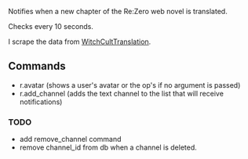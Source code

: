 Notifies when a new chapter of the Re:Zero web novel is translated.

Checks every 10 seconds.

I scrape the data from [WitchCultTranslation](https://witchculttranslation.com/).

## Commands

- r.avatar (shows a user's avatar or the op's if no argument is passed)
- r.add_channel (adds the text channel to the list that will receive notifications)

### TODO

- add remove_channel command
- remove channel_id from db when a channel is deleted.
